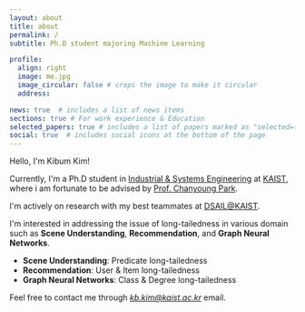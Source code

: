 ```yaml
---
layout: about
title: about
permalink: /
subtitle: Ph.D student majoring Machine Learning

profile:
  align: right
  image: me.jpg
  image_circular: false # crops the image to make it circular
  address:

news: true  # includes a list of news items
sections: true # For work experience & Education
selected_papers: true # includes a list of papers marked as "selected={true}"
social: true  # includes social icons at the bottom of the page
---
```


Hello, I'm Kibum Kim!  

Currently, I'm a Ph.D student in [Industrial & Systems Engineering](https://statistics.kaist.ac.kr/) at [KAIST](https://www.kaist.ac.kr/kr/), where i am fortunate to be advised by [Prof. Chanyoung Park](https://dsail.kaist.ac.kr/professor/).

I'm actively on research with my best teammates at [DSAIL@KAIST](https://dsail.kaist.ac.kr/).

I'm interested in addressing the issue of long-tailedness in various domain such as **Scene Understanding**, **Recommendation**, and **Graph Neural Networks**.


* **Scene Understanding**: Predicate long-tailedness  
* **Recommendation**: User & Item long-tailedness  
* **Graph Neural Networks**: Class & Degree long-tailedness  

Feel free to contact me through *kb.kim@kaist.ac.kr* email.